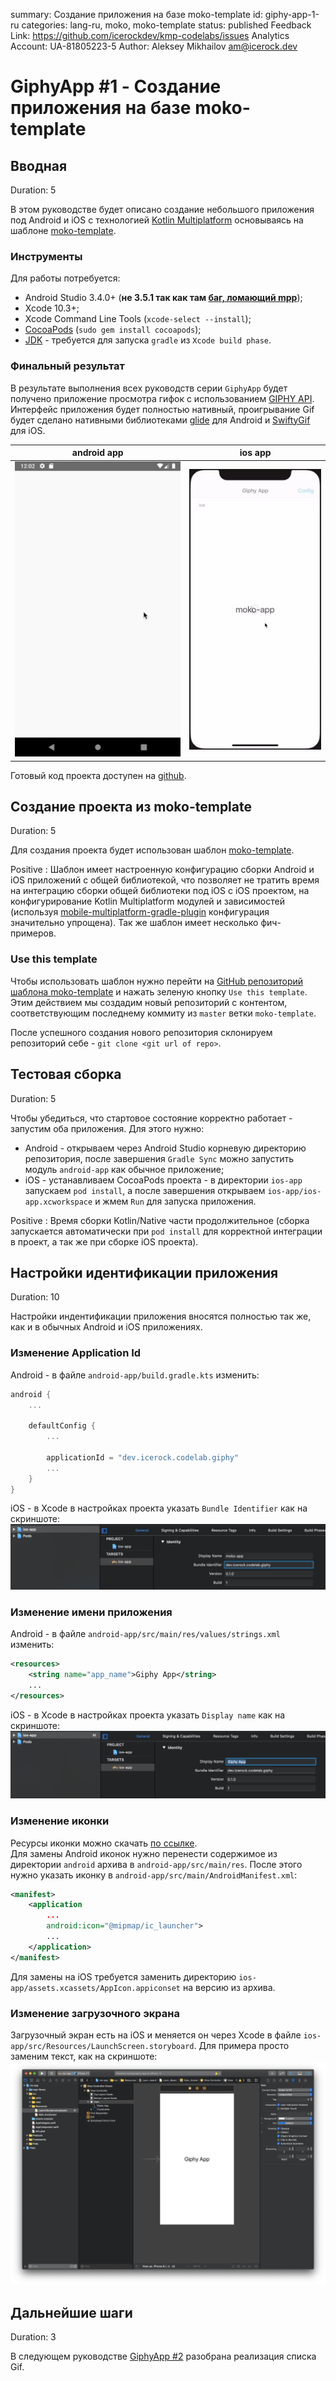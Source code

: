summary: Создание приложения на базе moko-template
id: giphy-app-1-ru
categories: lang-ru, moko, moko-template
status: published
Feedback Link: https://github.com/icerockdev/kmp-codelabs/issues
Analytics Account: UA-81805223-5
Author: Aleksey Mikhailov <am@icerock.dev>

# GiphyApp #1 - Создание приложения на базе moko-template
## Вводная
Duration: 5

В этом руководстве будет описано создание небольшого приложения под Android и iOS с технологией [Kotlin Multiplatform](https://kotlinlang.org/docs/reference/multiplatform.html) основываясь на шаблоне [moko-template](https://github.com/icerockdev/moko-template). 

### Инструменты
Для работы потребуется:
- Android Studio 3.4.0+ (**не 3.5.1 так как там [баг, ломающий mpp](https://youtrack.jetbrains.com/issue/KT-34143)**);
- Xcode 10.3+;
- Xcode Command Line Tools (`xcode-select --install`);
- [CocoaPods](https://cocoapods.org/) (`sudo gem install cocoapods`);
- [JDK](https://www.oracle.com/technetwork/java/javase/downloads/jdk8-downloads-2133151.html) - требуется для запуска `gradle` из `Xcode build phase`.

### Финальный результат
В результате выполнения всех руководств серии `GiphyApp` будет получено приложение просмотра гифок с использованием [GIPHY API](https://developers.giphy.com/docs/api). Интерфейс приложения будет полностью нативный, проигрывание Gif будет сделано нативными библиотеками [glide](https://github.com/bumptech/glide) для Android и [SwiftyGif](https://github.com/kirualex/SwiftyGif) для iOS. 

|android app|ios app|
|---|---|
|![giphy-android-app](assets/giphy-android-app.webp)|![giphy-ios-app](assets/giphy-ios-app.webp)|

Готовый код проекта доступен на [github](https://github.com/Alex009/giphy-mobile).

## Создание проекта из moko-template
Duration: 5

Для создания проекта будет использован шаблон [moko-template](https://github.com/icerockdev/moko-template). 

Positive
: Шаблон имеет настроенную конфигурацию сборки Android и iOS приложений с общей библиотекой, что позволяет не тратить время на интеграцию сборки общей библиотеки под iOS с iOS проектом, на конфигурирование Kotlin Multiplatform модулей и зависимостей (используя [mobile-multiplatform-gradle-plugin](https://github.com/icerockdev/mobile-multiplatform-gradle-plugin) конфигурация значительно упрощена). Так же шаблон имеет несколько фич-примеров.

### Use this template
Чтобы использовать шаблон нужно перейти на [GitHub репозиторий шаблона moko-template](https://github.com/icerockdev/moko-template) и нажать зеленую кнопку `Use this template`. Этим действием мы создадим новый репозиторий с контентом, соответствующим последнему коммиту из `master` ветки `moko-template`.

После успешного создания нового репозитория склонируем репозиторий себе - `git clone <git url of repo>`.

## Тестовая сборка
Duration: 5

Чтобы убедиться, что стартовое состояние корректно работает - запустим оба приложения. Для этого нужно:
- Android - открываем через Android Studio корневую директорию репозитория, после завершения `Gradle Sync` можно запустить модуль `android-app` как обычное приложение;
- iOS - устанавливаем CocoaPods проекта - в директории `ios-app` запускаем `pod install`, а после завершения открываем `ios-app/ios-app.xcworkspace` и жмем `Run` для запуска приложения.

Positive
: Время сборки Kotlin/Native части продолжительное (сборка запускается автоматически при `pod install` для корректной интеграции в проект, а так же при сборке iOS проекта).

## Настройки идентификации приложения
Duration: 10

Настройки индентификации приложения вносятся полностью так же, как и в обычных Android и iOS приложениях.

### Изменение Appliсation Id
Android - в файле `android-app/build.gradle.kts` изменить:
```kotlin
android {
    ...

    defaultConfig {
        ...
        
        applicationId = "dev.icerock.codelab.giphy"
        ...
    }
}
```
iOS - в Xcode в настройках проекта указать `Bundle Identifier` как на скриншоте:  
![Xcode bundle identifier](assets/giphy-1-1.png)

### Изменение имени приложения
Android - в файле `android-app/src/main/res/values/strings.xml` изменить:
```xml
<resources>
    <string name="app_name">Giphy App</string>
    ...
</resources>
```
iOS - в Xcode в настройках проекта указать `Display name` как на скриншоте:
![Xcode display name](assets/giphy-1-2.png)

### Изменение иконки
Ресурсы иконки можно скачать [по ссылке](assets/giphy-1-icons.zip).  
Для замены Android иконок нужно перенести содержимое из директории `android` архива в `android-app/src/main/res`. После этого нужно указать иконку в `android-app/src/main/AndroidManifest.xml`:
```xml
<manifest>
    <application
        ...
        android:icon="@mipmap/ic_launcher">
        ...
    </application>
</manifest>
```
Для замены на iOS требуется заменить директорию `ios-app/assets.xcassets/AppIcon.appiconset` на версию из архива.

### Изменение загрузочного экрана
Загрузочный экран есть на iOS и меняется он через Xcode в файле `ios-app/src/Resources/LaunchScreen.storyboard`. Для примера просто заменим текст, как на скриншоте:
![change launch screen](assets/giphy-1-3.png)

## Дальнейшие шаги
Duration: 3

В следующем руководстве [GiphyApp #2](https://codelabs.kmp.icerock.dev/codelabs/giphy-app-2) разобрана реализация списка Gif.
